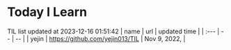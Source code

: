 # Today I Learn 
TIL list updated at 2023-12-16 01:51:42
| name | url | updated time |
| :--- | -- | -- |
| yejin | https://github.com/yejin013/TIL | Nov 9, 2022,  |
